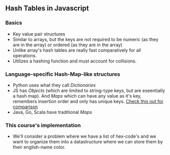 ## Hash Tables in Javascript

### Basics
- Key value pair structures
- Similar to arrays, but the keys are not required to be numeric (as they are in the array) or ordered (as they are in the array)
- Unlike array's hash tables are really fast comparatively for all operations.
- Utilizes a hashing function and must account for collisions.

### Language-specific Hash-Map-like structures
- Python uses what they call _Dictionaries_
- JS has _Objects_ (which are limited to string-type keys, but are eseentially a hash map). And _Maps_ which can have any value as it's key, remembers insertion order and only has unique keys. [Check this out for comparison](https://developer.mozilla.org/en-US/docs/Web/JavaScript/Reference/Global_Objects/Map)
- Java, Go, Scala have traditional _Maps_

### This course's implementation 
- We'll consider a problem where we have a list of hex-code's and we want to organize them into a datastructure where we can store them by their english-name color.